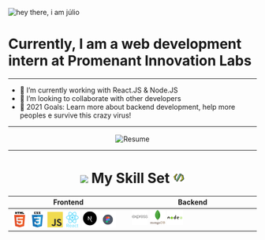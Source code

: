 ![hey there, i am júlio](./Images/Header.png)
# Currently, I am a web development intern at Promenant Innovation Labs
---
- 🔭 I’m currently working with React.JS & Node.JS
-  🤝 I’m looking to collaborate with other developers
- 🥅 2021 Goals: Learn more about backend development, help more peoples e survive this crazy virus!
---
<div align="center">
    <img align="center" src="https://i.giphy.com/media/Sqlj82Xy4eZKSU9iVM/giphy.gif" alt="Resume" />
</div >

---

<div align="center">
    <h1>
    <img src="./Images/code.gif" 
    width="24"
    /> My Skill Set <img src="./code.gif" 
    width="24"
    />
    </h1>
</div>

<table>
    <thead>
        <th>Frontend</th>
        <th>Backend</th>
    </thead>
    <tbody>
        <td valign="top" width="30%">
            <img src="./Html.svg" 
            width="32"
            />
            <img src="./Css.svg" 
            width="32"
            />
            <img src="./Javascript.svg" 
            width="32"
            />
            <img src="./React.svg" 
            width="32"
            />
            <img src="./nextj.png" 
            width="32"
            />
            <img src="./Figma.svg" 
            width="32"> 
        </td>
        <td valign="top" width="32%">
            <img src="./Express.svg" 
            width="32"
            />
            <img src="./MongoDB.svg" 
            width="32"
            />
            <img src="./Node.svg" 
            width="32"
            />
        </td>
    </tbody>
</table>
